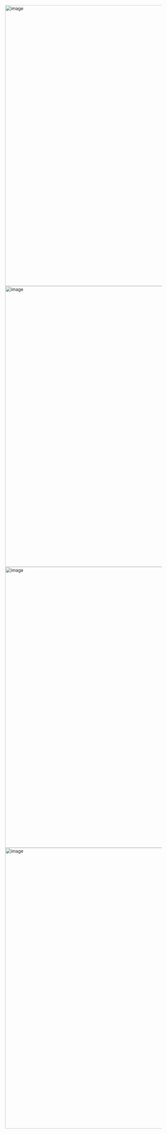 <img width="1440" height="900" alt="image" src="https://github.com/user-attachments/assets/e74149b3-8e61-44a1-81e9-9553e460851f" />
<img width="1440" height="900" alt="image" src="https://github.com/user-attachments/assets/0df9b741-766e-4687-b3be-409c808e5761" />
<img width="1440" height="900" alt="image" src="https://github.com/user-attachments/assets/92d6615e-3d7c-4431-8b40-3c4cd4d6350d" />
<img width="1440" height="900" alt="image" src="https://github.com/user-attachments/assets/4cc8d81c-adb2-4cec-8688-2388432da37d" />
